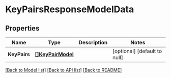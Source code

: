 # KeyPairsResponseModelData

## Properties
Name | Type | Description | Notes
------------ | ------------- | ------------- | -------------
**KeyPairs** | [**[]KeyPairModel**](KeyPairModel.md) |  | [optional] [default to null]

[[Back to Model list]](../README.md#documentation-for-models) [[Back to API list]](../README.md#documentation-for-api-endpoints) [[Back to README]](../README.md)


